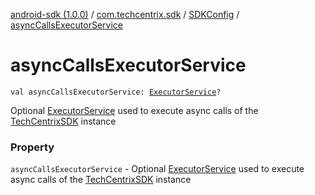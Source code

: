 [android-sdk (1.0.0)](../../index.md) / [com.techcentrix.sdk](../index.md) / [SDKConfig](index.md) / [asyncCallsExecutorService](./async-calls-executor-service.md)

# asyncCallsExecutorService

`val asyncCallsExecutorService: `[`ExecutorService`](https://developer.android.com/reference/java/util/concurrent/ExecutorService.html)`?`

Optional [ExecutorService](https://developer.android.com/reference/java/util/concurrent/ExecutorService.html) used to execute async calls of the [TechCentrixSDK](../-tech-centrix-s-d-k/index.md) instance

### Property

`asyncCallsExecutorService` - Optional [ExecutorService](https://developer.android.com/reference/java/util/concurrent/ExecutorService.html) used to execute async calls of the [TechCentrixSDK](../-tech-centrix-s-d-k/index.md) instance